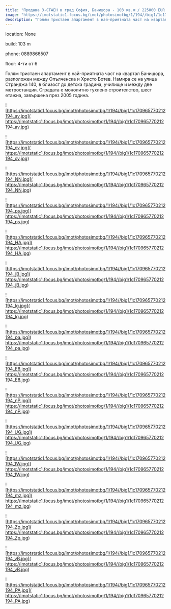 ```yaml
---
title: "Продава 3-СТАЕН в град София, Банишора - 103 кв.м / 225000 EUR :: imot.bg Обява"
image: "https://imotstatic1.focus.bg/imot/photosimotbg/1/194//big1/1c170965770212194_Dq.jpg"
description: "Голям тристаен апартамент в най-приятната част на квартал Банишора, разположен между Опълченска и Христо Ботев. Намира се на улица Странджа  140, в близост до детска градина, училище и между две метростанции. Сградата е монолитно тухлено строителство, шест етажна, завършена през 2005 година."
---
```


location: None

build: 103 m

phone: 0889866507

floor: 4-ти от 6

Голям тристаен апартамент в най-приятната част на квартал Банишора, разположен между Опълченска и Христо Ботев. Намира се на улица Странджа  140, в близост до детска градина, училище и между две метростанции. Сградата е монолитно тухлено строителство, шест етажна, завършена през 2005 година.


![https://imotstatic1.focus.bg/imot/photosimotbg/1/194//big1/1c170965770212194_av.jpg]( https://imotstatic1.focus.bg/imot/photosimotbg/1/194//big1/1c170965770212194_av.jpg)


![https://imotstatic1.focus.bg/imot/photosimotbg/1/194//big1/1c170965770212194_cv.jpg]( https://imotstatic1.focus.bg/imot/photosimotbg/1/194//big1/1c170965770212194_cv.jpg)


![https://imotstatic1.focus.bg/imot/photosimotbg/1/194//big1/1c170965770212194_NN.jpg]( https://imotstatic1.focus.bg/imot/photosimotbg/1/194//big1/1c170965770212194_NN.jpg)


![https://imotstatic1.focus.bg/imot/photosimotbg/1/194//big1/1c170965770212194_ps.jpg]( https://imotstatic1.focus.bg/imot/photosimotbg/1/194//big1/1c170965770212194_ps.jpg)


![https://imotstatic1.focus.bg/imot/photosimotbg/1/194//big1/1c170965770212194_HA.jpg]( https://imotstatic1.focus.bg/imot/photosimotbg/1/194//big1/1c170965770212194_HA.jpg)


![https://imotstatic1.focus.bg/imot/photosimotbg/1/194//big1/1c170965770212194_jB.jpg]( https://imotstatic1.focus.bg/imot/photosimotbg/1/194//big1/1c170965770212194_jB.jpg)


![https://imotstatic1.focus.bg/imot/photosimotbg/1/194//big1/1c170965770212194_lg.jpg]( https://imotstatic1.focus.bg/imot/photosimotbg/1/194//big1/1c170965770212194_lg.jpg)


![https://imotstatic1.focus.bg/imot/photosimotbg/1/194//big1/1c170965770212194_pa.jpg]( https://imotstatic1.focus.bg/imot/photosimotbg/1/194//big1/1c170965770212194_pa.jpg)


![https://imotstatic1.focus.bg/imot/photosimotbg/1/194//big1/1c170965770212194_E8.jpg]( https://imotstatic1.focus.bg/imot/photosimotbg/1/194//big1/1c170965770212194_E8.jpg)


![https://imotstatic1.focus.bg/imot/photosimotbg/1/194//big1/1c170965770212194_nP.jpg]( https://imotstatic1.focus.bg/imot/photosimotbg/1/194//big1/1c170965770212194_nP.jpg)


![https://imotstatic1.focus.bg/imot/photosimotbg/1/194//big1/1c170965770212194_UG.jpg]( https://imotstatic1.focus.bg/imot/photosimotbg/1/194//big1/1c170965770212194_UG.jpg)


![https://imotstatic1.focus.bg/imot/photosimotbg/1/194//big1/1c170965770212194_1W.jpg]( https://imotstatic1.focus.bg/imot/photosimotbg/1/194//big1/1c170965770212194_1W.jpg)


![https://imotstatic1.focus.bg/imot/photosimotbg/1/194//big1/1c170965770212194_mz.jpg]( https://imotstatic1.focus.bg/imot/photosimotbg/1/194//big1/1c170965770212194_mz.jpg)


![https://imotstatic1.focus.bg/imot/photosimotbg/1/194//big1/1c170965770212194_Zp.jpg]( https://imotstatic1.focus.bg/imot/photosimotbg/1/194//big1/1c170965770212194_Zp.jpg)


![https://imotstatic1.focus.bg/imot/photosimotbg/1/194//big1/1c170965770212194_vB.jpg]( https://imotstatic1.focus.bg/imot/photosimotbg/1/194//big1/1c170965770212194_vB.jpg)


![https://imotstatic1.focus.bg/imot/photosimotbg/1/194//big1/1c170965770212194_PA.jpg]( https://imotstatic1.focus.bg/imot/photosimotbg/1/194//big1/1c170965770212194_PA.jpg)


